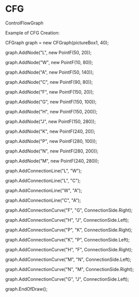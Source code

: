 # CFG
ControlFlowGraph

Example of CFG Creation:

CFGraph graph = new CFGraph(pictureBox1, 40);

graph.AddNode("L", new PointF(50, 20));

graph.AddNode("W", new PointF(10, 80));

graph.AddNode("A", new PointF(50, 140));

graph.AddNode("C", new PointF(90, 80));

graph.AddNode("F", new PointF(150, 20));

graph.AddNode("G", new PointF(150, 100));

graph.AddNode("H", new PointF(150, 200));

graph.AddNode("J", new PointF(150, 280));

graph.AddNode("K", new PointF(240, 20));

graph.AddNode("P", new PointF(280, 100));

graph.AddNode("N", new PointF(280, 200));

graph.AddNode("M", new PointF(240, 280));

graph.AddConnectionLine("L", "W");

graph.AddConnectionLine("L", "C");

graph.AddConnectionLine("W", "A");

graph.AddConnectionLine("C", "A");

graph.AddConnectionCurve("F", "G", ConnectionSide.Right);

graph.AddConnectionCurve("H", "J", ConnectionSide.Left);

graph.AddConnectionCurve("P", "K", ConnectionSide.Right);

graph.AddConnectionCurve("K", "P", ConnectionSide.Left);

graph.AddConnectionCurve("H", "F", ConnectionSide.Right);

graph.AddConnectionCurve("M", "N", ConnectionSide.Left);

graph.AddConnectionCurve("N", "M", ConnectionSide.Right);

graph.AddConnectionCurve("G", "J", ConnectionSide.Left);

graph.EndOfDraw();
